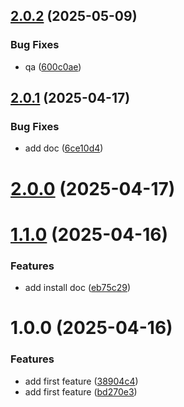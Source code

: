 ## [2.0.2](https://github.com/nsevenpack/logger/compare/v2.0.1...v2.0.2) (2025-05-09)


### Bug Fixes

* qa ([600c0ae](https://github.com/nsevenpack/logger/commit/600c0ae7d1da47edcf72f11735ae36be9659385d))

## [2.0.1](https://github.com/nsevenpack/logger/compare/v2.0.0...v2.0.1) (2025-04-17)


### Bug Fixes

* add doc ([6ce10d4](https://github.com/nsevenpack/logger/commit/6ce10d4611e50cd85741e0942089fa7e1733122e))

# [2.0.0](https://github.com/nsevenpack/logger/compare/v1.1.0...v2.0.0) (2025-04-17)

# [1.1.0](https://github.com/nsevenpack/logger/compare/v1.0.0...v1.1.0) (2025-04-16)


### Features

* add install doc ([eb75c29](https://github.com/nsevenpack/logger/commit/eb75c2967f003a4a48f2a3ef5a90088ff3f5f1d7))

# 1.0.0 (2025-04-16)


### Features

* add first feature ([38904c4](https://github.com/nsevenpack/logger/commit/38904c44da5b7608e4fe46281bab2b70c976d7e5))
* add first feature ([bd270e3](https://github.com/nsevenpack/logger/commit/bd270e3ae9a9b7d2911d3b5d5d1ee504634050bd))
